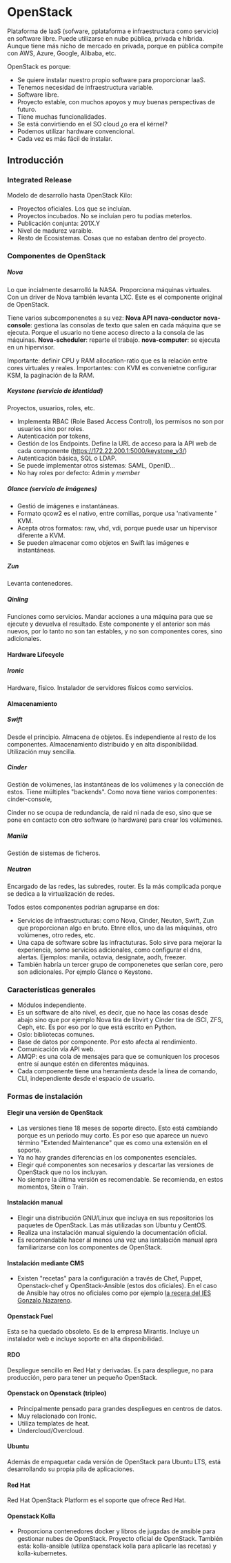 # OpenStack
Plataforma de IaaS (sofware, pplataforma e infraestructura como servicio) en software libre. Puede utilizarse en nube pública, privada e híbrida. Aunque tiene más nicho de mercado en privada, porque en pública compite con AWS, Azure, Google, Alibaba, etc.

OpenStack es porque:
- Se quiere instalar nuestro propio software para proporcionar IaaS.
- Tenemos necesidad de infraestructura variable.
- Software libre.
- Proyecto estable, con muchos apoyos y muy buenas perspectivas de futuro.
- Tiene muchas funcionalidades.
- Se está convirtiendo en el SO cloud ¿o era el kérnel?
- Podemos utilizar hardware convencional.
- Cada vez es más fácil de instalar.

## Introducción
### Integrated Release
Modelo de desarrollo hasta OpenStack Kilo:
- Proyectos oficiales. Los que se incluían.
- Proyectos incubados. No se incluían pero tu podías meterlos.
- Publicación conjunta: 201X.Y
- Nivel de madurez varaible.
- Resto de Ecosistemas. Cosas que no estaban dentro del proyecto.

### Componentes de OpenStack
##### Nova
Lo que incialmente desarrolló la NASA. Proporciona máquinas virtuales. Con un driver de Nova también levanta LXC. Este es el componente original de OpenStack.

Tiene varios subcomponenetes a su vez:
**Nova API**
**nava-conductor**
**nova-console**: gestiona las consolas de texto que salen en cada máquina que se ejecuta. Porque el usuario no tiene acceso directo a la consola de las máquinas.
**Nova-scheduler**: reparte el trabajo.
**nova-computer**: se ejecuta en un hipervisor.

Importante: definir CPU y RAM allocation-ratio que es la relación entre cores virtuales y reales. 
Importantes: con KVM es convenietne configurar KSM, la paginación de la RAM. 

##### Keystone (servicio de identidad)
Proyectos, usuarios, roles, etc. 
- Implementa RBAC (Role Based Access Control), los permisos no son por usuarios sino por roles. 
- Autenticación por tokens,
- Gestión de los Endpoints. Define la URL de acceso para la API web de cada componente (https://172.22.200.1:5000/keystone_v3/)
- Autenticación básica, SQL o LDAP.
- Se puede implementar otros sistemas: SAML, OpenID...
- No hay roles por defecto: Admin y _member_

##### Glance (servicio de imágenes)
- Gestió de imágenes e instantáneas.
- Formato qcow2 es el nativo, entre comillas, porque usa 'nativamente ' KVM.
- Acepta otros formatos: raw, vhd, vdi, porque puede usar un hipervisor diferente a KVM.
- Se pueden almacenar como objetos en Swift las imágenes e instantáneas.

##### Zun
Levanta contenedores. 

##### Qinling
Funciones como servicios. Mandar acciones a una máquina para que se ejecute y devuelva el resultado. Este componente y el anterior son más nuevos, por lo tanto no son tan estables, y no son componentes cores, sino adicionales. 

#### Hardware Lifecycle
##### Ironic
Hardware, físico. Instalador de servidores físicos como servicios.

#### Almacenamiento
##### Swift
Desde el principio. Almacena de objetos. Es independiente al resto de los componentes. Almacenamiento distribuido y en alta disponibilidad. Utilización muy sencilla. 

##### Cinder
Gestión de volúmenes, las instantáneas de los volúmenes y la conección de estos. Tiene múltiples "backends". Como nova tiene varios componentes: cinder-console, 

Cinder no se ocupa de redundancia, de raid ni nada de eso, sino que se pone en contacto con otro software (o hardware) para crear los volúmenes.

##### Manila
Gestión de sistemas de ficheros.

##### Neutron
Encargado de las redes, las subredes, router. Es la más complicada porque se dedica a la virtualización de redes.


Todos estos componentes podrían agruparse en dos:
- Servicios de infraestructuras: como Nova, Cinder, Neuton, Swift, Zun que proporcionan algo en bruto. Etnre ellos, uno da las máquinas, otro volúmenes, otro redes, etc. 
- Una capa de software sobre las infractuturas. Solo sirve para mejorar la experiencia, somo servicios adicionales, como configurar el dns, alertas. Ejemplos: manila, octavia, designate, aodh, freezer.
- También habría un tercer grupo de componenetes que serían core, pero son adicionales. Por ejmplo Glance o Keystone. 

### Características generales
- Módulos independiente.
- Es un software de alto nivel, es decir, que no hace las cosas desde abajo sino que por ejemplo Nova tira de libvirt y Cinder tira de iSCI, ZFS, Ceph, etc. Es por eso por lo que está escrito en Python. 
- Oslo: bibliotecas comunes.
- Base de datos por componente. Por esto afecta al rendimiento. 
- Comunicación vía API web.
- AMQP: es una cola de mensajes para que se comuniquen los procesos entre sí aunque estén en diferentes máquinas.
- Cada compoenente tiene una herramienta desde la línea de comando, CLI, independiente desde el espacio de usuario. 

### Formas de instalación
#### Elegir una versión de OpenStack
- Las versiones tiene 18 meses de soporte directo. Esto está cambiando porque es un periodo muy corto. Es por eso que aparece un nuevo término "Extended Maintenance" que es como una extensión en el soporte. 
- Ya no hay grandes diferencias en los componentes esenciales.
- Elegir qué componentes son necesarios y descartar las versiones de OpenStack que no los incluyan.
- No siempre la última versión es recomendable. Se recomienda, en estos momentos, Stein o Train.

#### Instalación manual
- Elegir una distribución GNU/Linux que incluya en sus repositorios los paquetes de OpenStack. Las más utilizadas son Ubuntu y CentOS. 
- Realiza una instalación manual siguiendo la documentación oficial.
- Es recomendable hacer al menos una vez una isntalación manual apra familiarizarse con los componentes de OpenStack.


#### Instalación mediante CMS
- Existen "recetas" para la configuración a través de Chef, Puppet, Openstack-chef y OpenStack-Ansible (estos dos oficiales). En el caso de Ansible hay otros no oficiales como por ejemplo [la recera del IES Gonzalo Nazareno](https://github.com/iesgn/openstack-ubuntu-ansible).

#### Openstack Fuel
Esta se ha quedado obsoleto. Es de la empresa Mirantis. Incluye un instalador web e incluye soporte en alta disponibilidad. 

#### RDO
Despliegue sencillo en Red Hat y derivadas. Es para despliegue, no para producción, pero para tener un pequeño OpenStack.

#### Openstack on Openstack (tripleo)
- Principalmente pensado para grandes despliegues en centros de datos.
- Muy relacionado con Ironic.
- Utiliza templates de heat.
- Undercloud/Overcloud.

#### Ubuntu
Además de empaquetar cada versión de OpenStack para Ubuntu LTS, está desarrollando su propia pila de aplicaciones.

#### Red Hat
Red Hat OpenStack Platform es el soporte que ofrece Red Hat.

#### Openstack Kolla
- Proporciona contenedores docker y libros de jugadas de ansible para gestionar nubes de OpenStack. Proyecto oficial de OpenStack.
También está: kolla-ansible (utiliza openstack kolla para aplicarle las recetas) y kolla-kubernetes.



